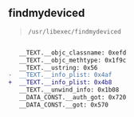 ## findmydeviced

> `/usr/libexec/findmydeviced`

```diff

   __TEXT.__objc_classname: 0xefd
   __TEXT.__objc_methtype: 0x1f9c
   __TEXT.__ustring: 0x56
-  __TEXT.__info_plist: 0x4af
+  __TEXT.__info_plist: 0x4b8
   __TEXT.__unwind_info: 0x1b08
   __DATA_CONST.__auth_got: 0x720
   __DATA_CONST.__got: 0x570

```
